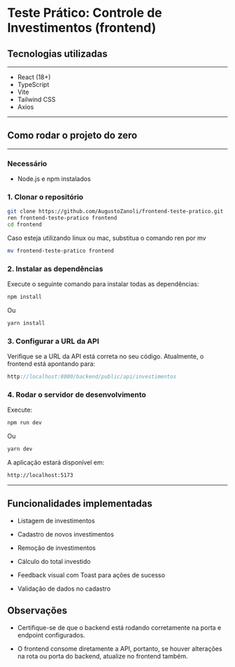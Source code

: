 # Teste Prático: Controle de Investimentos (frontend)

## Tecnologias utilizadas

---

- React (18+)
- TypeScript
- Vite
- Tailwind CSS
- Axios

---

## Como rodar o projeto do zero

---

### Necessário
- Node.js e npm instalados


### 1. Clonar o repositório

```bash
git clone https://github.com/AugustoZanoli/frontend-teste-pratico.git
ren frontend-teste-pratico frontend
cd frontend
```

Caso esteja utilizando linux ou mac, substitua o comando ren por mv

```bash
mv frontend-teste-pratico frontend
```



### 2. Instalar as dependências

Execute o seguinte comando para instalar todas as dependências:

```bash
npm install
```

Ou

```bash
yarn install
```

### 3. Configurar a URL da API

Verifique se a URL da API está correta no seu código. Atualmente, o frontend está apontando para:

```ts
http://localhost:8000/backend/public/api/investimentos
```

### 4. Rodar o servidor de desenvolvimento

Execute:

```bash
npm run dev
```

Ou

```bash
yarn dev
```

A aplicação estará disponível em:

```bash
http://localhost:5173
```

---

## Funcionalidades implementadas
- Listagem de investimentos

- Cadastro de novos investimentos

- Remoção de investimentos

- Cálculo do total investido

- Feedback visual com Toast para ações de sucesso

- Validação de dados no cadastro

## Observações
- Certifique-se de que o backend está rodando corretamente na porta e endpoint configurados.

- O frontend consome diretamente a API, portanto, se houver alterações na rota ou porta do backend, atualize no frontend também.
